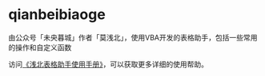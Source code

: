 # qianbeibiaoge
由公众号「未央暮城」作者「莫浅北」，使用VBA开发的表格助手，包括一些常用的操作和自定义函数

访问[《浅北表格助手使用手册》](https://www.yuque.com/moqianbei/qianbeibiaoge)，可以获取更多详细的使用帮助。
